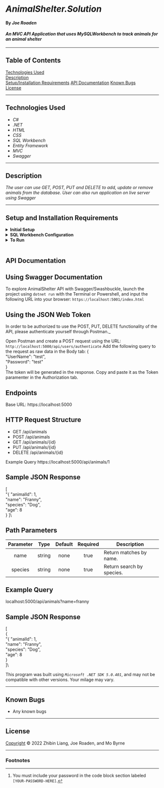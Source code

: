 # _AnimalShelter.Solution_

#### By _Joe Roaden_

#### _An MVC API Application that uses MySQLWorkbench to track animals for an animal shelter_

---
## Table of Contents
[Technologies Used](#technologies-used)  
[Description](#description)  
[Setup/Installation Requirements](#setup-and-installation-requirements)
[API Documentation](#api-documentation)
[Known Bugs](#known-bugs)  
[License](#License)

---
## Technologies Used

* _C#_
* _.NET_
* _HTML_
* _CSS_
* _SQL Workbench_
* _Entity Framework_
* _MVC_
* _Swagger_

---
## Description

_The user can use GET, POST, PUT and DELETE to add, update or remove animals from the database.  User can also run application on live server using Swagger_

---
## Setup and Installation Requirements

<details>
<summary><strong>Initial Setup</strong></summary>  

1. Copy the git repository url: https://github.com/joeroaden/HousePlant.Solution 
2. Open a shell program and navigate to your desktop.
3. Clone the repository for this project using the `git clone` command and including the copied URL.
4. While still in the shell program, navigate to the root directory of the newly created file named `HousePlant.Solution`.
5. From the root directory, navigate to the `HousePlant` directory.
6. Move onto SQL Workbench instructions below to re-create database necessary to run this project.
</details>

<details>
<summary><strong>SQL Workbench Configuration</strong></summary>

1. Create an `appsetting.json` file in the `HousePlant` directory of the project  
   <pre>HousePlant.Solution
   └── HousePlant
    └── <strong>appsetting.json</strong></pre>
2. Insert the following code [^1]  
    ```json
    {
      "ConnectionStrings": {
        "DefaultConnection": "Server=localhost;Port=3306;database=house_plant;uid=root;pwd=[YOUR-PASSWORD-HERE];"
      }
    }
    ```

3. Once `appsettings.json` file has been created, navigate back to SQL Workbench.
</details>

<details>
<summary><strong>To Run</strong></summary>

1. Navigate to:  
   <pre>HousePlant.Solution
   └── <strong>HousePlant</strong></pre>

2. Run `$ dotnet restore` in the console.  
3. Run `$ dotnet database update` in the console.  
4. Run `$ dotnet run` in the console
</details><br>

## API Documentation

## Using Swagger Documentation

To explore AnimalShelter API with Swagger/Swashbuckle, launch the project using `dotnet run` with the Terminal or Powershell, and input the following URL into your browser: `https://localhost:5001/index.html`

## Using the JSON Web Token

In order to be authorized to use the POST, PUT, DELETE functionality of the API, please authenticate yourself through Postman._

Open Postman and create a POST request using the URL: `http://localhost:5000/api/users/authenticate`
Add the following query to the request as raw data in the Body tab:
{\
    "UserName": "test",\
    "Password": "test"\
}\
The token will be generated in the response. Copy and paste it as the Token paramenter in the Authorization tab.

## Endpoints

Base URL: https://localhost:5000

## HTTP Request Structure
* GET /api/animals
* POST /api/animals
* GET /api/animals/{id}
* PUT /api/animals/{id}
* DELETE /api/animals/{id}

Example Query
https://localhost:5000/api/animals/1

## Sample JSON Response

[\
    "{
    "animalId": 1,\
    "name": "Franny",\
    "species": "Dog",\
    "age": 8\
}
]\

## Path Parameters
| Parameter | Type | Default | Required | Description |
| :---: | :---: | :---: | :---: | --- |
| name | string | none | true | Return matches by name.
| species| string | none | true | Return search by species.| age | int | none | true | Return matches by age or  age range.

## Example Query
localhost:5000/api/animals?name=franny

## Sample JSON Response
[\
    {\
        "{
    "animalId": 1,\
    "name": "Franny",\
    "species": "Dog",\
    "age": 8\
    }\
]\


This program was built using *`Microsoft .NET SDK 5.0.401`*, and may not be compatible with other versions. Your milage may vary.

---
## Known Bugs

* Any known bugs

---
## License



[Copyright](/LICENSE) © 2022 Zhibin Liang, Joe Roaden, and Mo Byrne

---
### Footnotes

[^1]: You must include your password in the code block section labeled `[YOUR-PASSWORD-HERE]`.